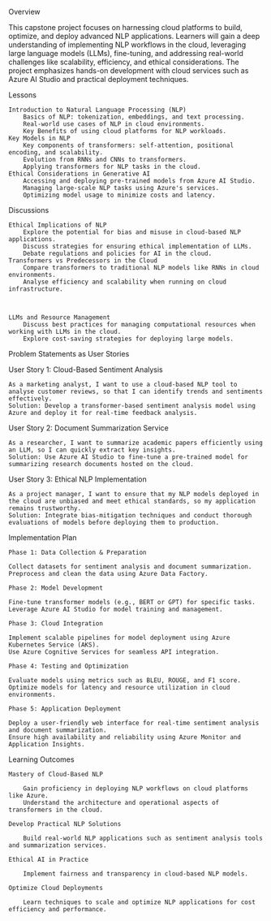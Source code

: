 Overview

This capstone project focuses on harnessing cloud platforms to build, optimize, and deploy advanced NLP applications. Learners will gain a deep understanding of implementing NLP workflows in the cloud, leveraging large language models (LLMs), fine-tuning, and addressing real-world challenges like scalability, efficiency, and ethical considerations. The project emphasizes hands-on development with cloud services such as Azure AI Studio and practical deployment techniques.

Lessons

    Introduction to Natural Language Processing (NLP)
        Basics of NLP: tokenization, embeddings, and text processing.
        Real-world use cases of NLP in cloud environments.
        Key Benefits of using cloud platforms for NLP workloads.
    Key Models in NLP
        Key components of transformers: self-attention, positional encoding, and scalability.
        Evolution from RNNs and CNNs to transformers.
        Applying transformers for NLP tasks in the cloud.
    Ethical Considerations in Generative AI
        Accessing and deploying pre-trained models from Azure AI Studio.
        Managing large-scale NLP tasks using Azure's services.
        Optimizing model usage to minimize costs and latency.

 

Discussions

    Ethical Implications of NLP
        Explore the potential for bias and misuse in cloud-based NLP applications.
        Discuss strategies for ensuring ethical implementation of LLMs.
        Debate regulations and policies for AI in the cloud.
    Transformers vs Predecessors in the Cloud
        Compare transformers to traditional NLP models like RNNs in cloud environments.
        Analyse efficiency and scalability when running on cloud infrastructure.

 

    LLMs and Resource Management
        Discuss best practices for managing computational resources when working with LLMs in the cloud.
        Explore cost-saving strategies for deploying large models.

Problem Statements as User Stories

User Story 1: Cloud-Based Sentiment Analysis

    As a marketing analyst, I want to use a cloud-based NLP tool to analyse customer reviews, so that I can identify trends and sentiments effectively.
    Solution: Develop a transformer-based sentiment analysis model using Azure and deploy it for real-time feedback analysis.

User Story 2: Document Summarization Service

    As a researcher, I want to summarize academic papers efficiently using an LLM, so I can quickly extract key insights.
    Solution: Use Azure AI Studio to fine-tune a pre-trained model for summarizing research documents hosted on the cloud.

User Story 3: Ethical NLP Implementation

    As a project manager, I want to ensure that my NLP models deployed in the cloud are unbiased and meet ethical standards, so my application remains trustworthy.
    Solution: Integrate bias-mitigation techniques and conduct thorough evaluations of models before deploying them to production.

Implementation Plan

    Phase 1: Data Collection & Preparation

    Collect datasets for sentiment analysis and document summarization.
    Preprocess and clean the data using Azure Data Factory.

    Phase 2: Model Development

    Fine-tune transformer models (e.g., BERT or GPT) for specific tasks.
    Leverage Azure AI Studio for model training and management.

    Phase 3: Cloud Integration

    Implement scalable pipelines for model deployment using Azure Kubernetes Service (AKS).
    Use Azure Cognitive Services for seamless API integration.

    Phase 4: Testing and Optimization

    Evaluate models using metrics such as BLEU, ROUGE, and F1 score.
    Optimize models for latency and resource utilization in cloud environments.

    Phase 5: Application Deployment

    Deploy a user-friendly web interface for real-time sentiment analysis and document summarization.
    Ensure high availability and reliability using Azure Monitor and Application Insights.

Learning Outcomes

    Mastery of Cloud-Based NLP

        Gain proficiency in deploying NLP workflows on cloud platforms like Azure.
        Understand the architecture and operational aspects of transformers in the cloud.

    Develop Practical NLP Solutions

        Build real-world NLP applications such as sentiment analysis tools and summarization services.

    Ethical AI in Practice

        Implement fairness and transparency in cloud-based NLP models.

    Optimize Cloud Deployments

        Learn techniques to scale and optimize NLP applications for cost efficiency and performance.
